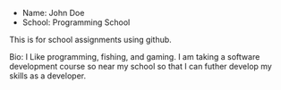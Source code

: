 * Name: John Doe
* School: Programming School

This is for school assignments using github.

Bio: I Like programming, fishing, and gaming. I am taking a software development course so near my school so that I can futher develop my skills as a developer.
